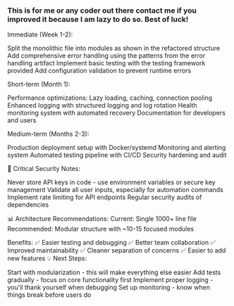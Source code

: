 ### This is for me or any coder out there contact me if you improved it because I am lazy to do so. Best of luck!


Immediate (Week 1-2):

Split the monolithic file into modules as shown in the refactored structure
Add comprehensive error handling using the patterns from the error handling artifact
Implement basic testing with the testing framework provided
Add configuration validation to prevent runtime errors

Short-term (Month 1):

Performance optimizations: Lazy loading, caching, connection pooling
Enhanced logging with structured logging and log rotation
Health monitoring system with automated recovery
Documentation for developers and users

Medium-term (Months 2-3):

Production deployment setup with Docker/systemd
Monitoring and alerting system
Automated testing pipeline with CI/CD
Security hardening and audit

🚨 Critical Security Notes:

Never store API keys in code - use environment variables or secure key management
Validate all user inputs, especially for automation commands
Implement rate limiting for API endpoints
Regular security audits of dependencies

📊 Architecture Recommendations:
Current: Single 1000+ line file
Recommended: Modular structure with ~10-15 focused modules

Benefits:
✅ Easier testing and debugging
✅ Better team collaboration
✅ Improved maintainability
✅ Cleaner separation of concerns
✅ Easier to add new features
💡 Next Steps:

Start with modularization - this will make everything else easier
Add tests gradually - focus on core functionality first
Implement proper logging - you'll thank yourself when debugging
Set up monitoring - know when things break before users do

